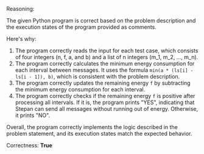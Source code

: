 Reasoning:

The given Python program is correct based on the problem description and the execution states of the program provided as comments.

Here's why:

1. The program correctly reads the input for each test case, which consists of four integers (n, f, a, and b) and a list of n integers (m_1, m_2, ..., m_n).
2. The program correctly calculates the minimum energy consumption for each interval between messages. It uses the formula `min(a * (ls[i] - ls[i - 1]), b)`, which is consistent with the problem description.
3. The program correctly updates the remaining energy `f` by subtracting the minimum energy consumption for each interval.
4. The program correctly checks if the remaining energy `f` is positive after processing all intervals. If it is, the program prints "YES", indicating that Stepan can send all messages without running out of energy. Otherwise, it prints "NO".

Overall, the program correctly implements the logic described in the problem statement, and its execution states match the expected behavior.

Correctness: **True**
